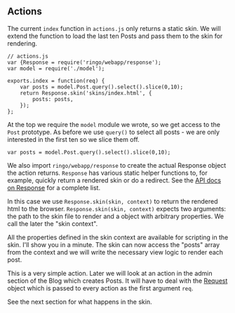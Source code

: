 Actions
-----------------------------------

The current `index` function in `actions.js` only returns a static skin. We will extend the function to load the last ten Posts and pass them to the skin for rendering.

    // actions.js
    var {Response = require('ringo/webapp/response');
    var model = require('./model');

    exports.index = function(req) {
        var posts = model.Post.query().select().slice(0,10);
        return Response.skin('skins/index.html', {
            posts: posts,
        });
    };

At the top we require the `model` module we wrote, so we get access to the `Post` prototype. As before we use `query()` to select all posts - we are only interested in the first ten so we slice them off.

    var posts = model.Post.query().select().slice(0,10);

We also import `ringo/webapp/response` to create the actual Response object the action returns. `Response` has various static helper functions to, for example, quickly return a rendered skin or do a redirect. See the [API docs on Response](http://ringojs.org/api/master/ringo/webapp/response/) for a complete list.

In this case we use `Response.skin(skin, context)` to return the rendered html to the browser. `Response.skin(skin, context)` expects two arguments: the path to the skin file to render and a object with arbitrary properties. We call the later the "skin context".

All the properties defined in the skin context are available for scripting in the skin. I'll show you in a minute. The skin can now access the "posts" array from the context and we will write the necessary view logic to render each post.

This is a very simple action. Later we will look at an action in the admin section of the Blog which creates Posts. It will have to deal with the [Request](http://ringojs.org/api/master/ringo/webapp/request) object which is passed to every action as the first argument `req`.

See the next section for what happens in the skin.
